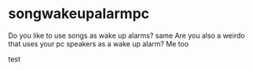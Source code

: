 # songwakeupalarmpc
Do you like to use songs as wake up alarms? same
Are you also a weirdo that uses your pc speakers as a wake up alarm? Me too

test


